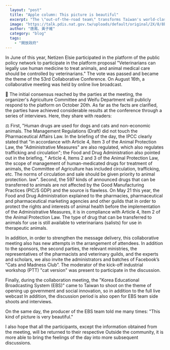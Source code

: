 ```yaml
---
  layout: "post"
  title: "Apple column: This picture is beautiful"
  excerpt: "The \"out-of-the-road team\" transforms Taiwan's world-class experience in tranquil care into a \"mobile smart care support platform\" that allows patients and their families to use their mobile phones or computers at home."
  image: "https://talk.pdis.nat.gov.tw/uploads/default/original/2X/8/8b31e4edccedc00fbee350ae02a52ffcf96fce55.jpeg"
  author: "唐鳳、黃子維"
  category: "blog"
  tags: 
    - "開放政府"
---
```



 In June of this year, Netizen Elsie participated in the platform of the public policy network to participate in the platform proposal "Veterinarians can legally use human medicine to treat animals, and animal medical care should be controlled by veterinarians." The vote was passed and became the theme of the 53rd Collaborative Conference. On August 16th, a collaborative meeting was held by online live broadcast. 

🤝 The initial consensus reached by the parties at the meeting, the organizer's Agriculture Committee and Weifu Department will publicly respond to the platform on October 20th. As far as the facts are clarified, the parties have achieved considerable results at the conference through a series of interviews. Here, they share with readers:

⚖️ First, "Human drugs are used for dogs and cats and non-economic animals. The Management Regulations (Draft) did not touch the Pharmaceutical Affairs Law. In the briefing of the day, the IPCC clearly stated that "in accordance with Article 4, Item 3 of the Animal Protection Law, the "Administrative Measures" are also regulated, which also regulates trafficking and circulation"; the Food and Drug Administration also pointed out in the briefing, " Article 4, Items 2 and 3 of the Animal Protection Law, the scope of management of human-medicated drugs for treatment of animals, the Committee of Agriculture has included circulation, trafficking, etc. The norms of circulation and sale should be given priority to animal protection. law". Second, the 597 kinds of announced drugs that can be transferred to animals are not affected by the Good Manufacturing Practices (PIC/S GDP) and the source is flawless. On May 21 this year, the Food and Drug Administration explained to the pharmacies, pharmaceutical and pharmaceutical marketing agencies and other guilds that in order to protect the rights and interests of animal health before the implementation of the Administrative Measures, it is in compliance with Article 4, Item 2 of the Animal Protection Law. The type of drug that can be transferred to animals for use is still available to veterinarians (salists) for use in therapeutic animals. 

 In addition, in order to strengthen the message delivery, this collaborative meeting also has new attempts in the arrangement of attendees. In addition to the sponsors, the second parties, the relevant ministries, the representatives of the pharmacists and veterinary guilds, and the experts and scholars, we also invite the administrators and batches of Facebook’s “Cats and Madness Club”. The moderator of the kick-off industrial workshop (PTT) "cat version" was present to participate in the discussion. 

 Finally, during the collaboration meeting, the "Korea Educational Broadcasting System (EBS)" came to Taiwan to shoot on the theme of opening up government and social innovation, so in addition to the full live webcast In addition, the discussion period is also open for EBS team side shoots and interviews. 

 On the same day, the producer of the EBS team told me many times: "This kind of picture is very beautiful."

 I also hope that all the participants, except the information obtained from the meeting, will be returned to their respective Outside the community, it is more able to bring the feelings of the day into more subsequent discussions. 
